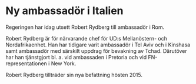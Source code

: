 # Ny ambassadör i Italien

Regeringen har idag utsett Robert Rydberg till ambassadör i Rom.

Robert Rydberg är för närvarande chef för UD:s Mellanöstern- och Nordafrikaenhet. Han har tidigare varit ambassadör i Tel Aviv och i Kinshasa samt ambassadör med särskilt uppdrag för bevakning av Tchad. Därutöver har han tjänstgjort bl. a. vid ambassaden i Pretoria och vid FN-representationen i New York.

Robert Rydberg tillträder sin nya befattning hösten 2015.
